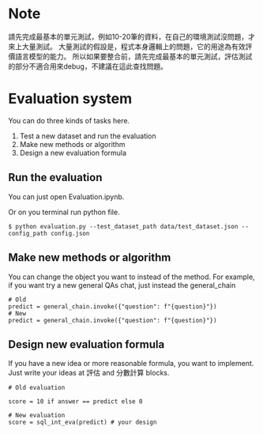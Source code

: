 # Note
請先完成最基本的單元測試，例如10-20筆的資料，在自己的環境測試沒問題，才來上大量測試。
大量測試的假設是，程式本身邏輯上的問題，它的用途為有效評價語言模型的能力。
所以如果要整合前，請先完成最基本的單元測試，評估測試的部分不適合用來debug，不建議在這此查找問題。

# Evaluation system

You can do three kinds of tasks here.

1. Test a new dataset and run the evaluation
2. Make new methods or algorithm
3. Design a new evaluation formula

## Run the evaluation

You can just open Evaluation.ipynb.

Or on you terminal run python file.
```
$ python evaluation.py --test_dataset_path data/test_dataset.json --config_path config.json
```

## Make new methods or algorithm
You can change the object you want to instead of the method.
For example, if you want try a new general QAs chat, just instead the general_chain 
```
# Old
predict = general_chain.invoke({"question": f"{question}"})
# New
predict = general_chain.invoke({"question": f"{question}"})
```

## Design new evaluation formula

If you have a new idea or more reasonable formula, you want to implement.
Just write your ideas at 評估 and 分數計算 blocks.
```
# Old evaluation

score = 10 if answer == predict else 0

# New evaluation
score = sql_int_eva(predict) # your design

```



